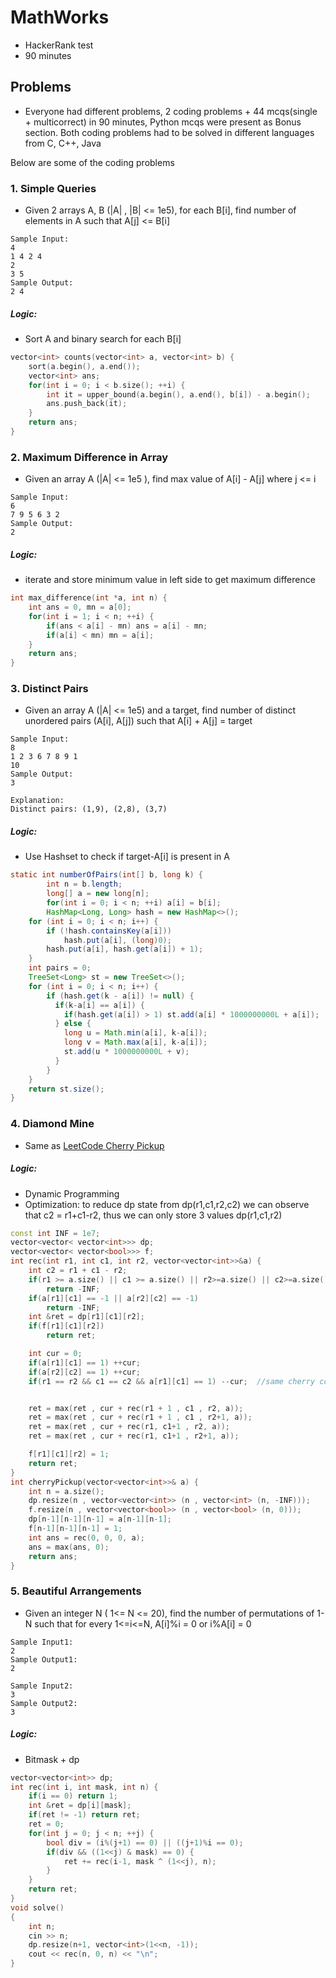 # MathWorks 

- HackerRank test 
- 90 minutes

## Problems 
- Everyone had different problems, 2 coding problems + 44 mcqs(single + multicorrect) in 90 minutes, Python mcqs were present as Bonus section. Both coding problems had to be solved in different languages from C, C++, Java

Below are some of the coding problems

### 1. Simple Queries
- Given 2 arrays A, B (|A| , |B| <= 1e5), for each B[i], find number of elements in A such that A[j] <= B[i]
```
Sample Input:
4
1 4 2 4
2 
3 5
Sample Output:
2 4
```
##### Logic: 
- Sort A and binary search for each B[i]
```cpp
vector<int> counts(vector<int> a, vector<int> b) {
	sort(a.begin(), a.end());
	vector<int> ans;
	for(int i = 0; i < b.size(); ++i) {
		int it = upper_bound(a.begin(), a.end(), b[i]) - a.begin();
		ans.push_back(it);
	}
	return ans;
}
```
### 2. Maximum Difference in Array 
- Given an array A (|A| <= 1e5 ), find max value of A[i] - A[j] where j <= i
```
Sample Input:
6
7 9 5 6 3 2 
Sample Output:
2
```
##### Logic: 
- iterate and store minimum value in left side to get maximum difference 
```c
int max_difference(int *a, int n) {
	int ans = 0, mn = a[0];
	for(int i = 1; i < n; ++i) {
		if(ans < a[i] - mn) ans = a[i] - mn;
		if(a[i] < mn) mn = a[i];
	}
	return ans;
}
```

### 3. Distinct Pairs
- Given an array A (|A| <= 1e5) and a target, find number of distinct unordered pairs (A[i], A[j]) such that A[i] + A[j] = target
```
Sample Input:
8
1 2 3 6 7 8 9 1 
10
Sample Output:
3

Explanation: 
Distinct pairs: (1,9), (2,8), (3,7)
```
##### Logic: 
- Use Hashset to check if target-A[i] is present in A
```java
static int numberOfPairs(int[] b, long k) {
		int n = b.length;
		long[] a = new long[n];
		for(int i = 0; i < n; ++i) a[i] = b[i];
		HashMap<Long, Long> hash = new HashMap<>();
    for (int i = 0; i < n; i++) {
        if (!hash.containsKey(a[i]))
            hash.put(a[i], (long)0);
        hash.put(a[i], hash.get(a[i]) + 1);
    }
    int pairs = 0;
    TreeSet<Long> st = new TreeSet<>();
    for (int i = 0; i < n; i++) {
        if (hash.get(k - a[i]) != null) {
          if(k-a[i] == a[i]) {
            if(hash.get(a[i]) > 1) st.add(a[i] * 1000000000L + a[i]);
          } else {
            long u = Math.min(a[i], k-a[i]);
            long v = Math.max(a[i], k-a[i]);
            st.add(u * 1000000000L + v);
          }
        }
    }
    return st.size();
}
```

### 4. Diamond Mine
- Same as [LeetCode Cherry Pickup](https://leetcode.com/problems/cherry-pickup/)
##### Logic:
- Dynamic Programming
- Optimization: to reduce dp state from dp(r1,c1,r2,c2) we can observe that c2 = r1+c1-r2, thus we can only store 3 values dp(r1,c1,r2)
```cpp
const int INF = 1e7;
vector<vector< vector<int>>> dp;
vector<vector< vector<bool>>> f;
int rec(int r1, int c1, int r2, vector<vector<int>>&a) {
    int c2 = r1 + c1 - r2;
    if(r1 >= a.size() || c1 >= a.size() || r2>=a.size() || c2>=a.size() )
        return -INF;
    if(a[r1][c1] == -1 || a[r2][c2] == -1)
        return -INF;
    int &ret = dp[r1][c1][r2];
    if(f[r1][c1][r2]) 
        return ret;

    int cur = 0;
    if(a[r1][c1] == 1) ++cur;
    if(a[r2][c2] == 1) ++cur;
    if(r1 == r2 && c1 == c2 && a[r1][c1] == 1) --cur;  //same cherry counted twice


    ret = max(ret , cur + rec(r1 + 1 , c1 , r2, a));
    ret = max(ret , cur + rec(r1 + 1 , c1 , r2+1, a));
    ret = max(ret , cur + rec(r1, c1+1 , r2, a));
    ret = max(ret , cur + rec(r1, c1+1 , r2+1, a));

    f[r1][c1][r2] = 1;
    return ret;
}
int cherryPickup(vector<vector<int>>& a) {
    int n = a.size();    
    dp.resize(n , vector<vector<int>> (n , vector<int> (n, -INF)));
    f.resize(n , vector<vector<bool>> (n , vector<bool> (n, 0)));
    dp[n-1][n-1][n-1] = a[n-1][n-1];
    f[n-1][n-1][n-1] = 1;
    int ans = rec(0, 0, 0, a);
    ans = max(ans, 0);
    return ans;
}
```

### 5. Beautiful Arrangements 
- Given an integer N ( 1<= N <= 20), find the number of permutations of 1-N such that for every 1<=i<=N, A[i]%i = 0 or i%A[i] = 0
```
Sample Input1:
2
Sample Output1:
2

Sample Input2:
3
Sample Output2:
3
```
##### Logic:
- Bitmask + dp
```cpp
vector<vector<int>> dp;
int rec(int i, int mask, int n) {
	if(i == 0) return 1;
	int &ret = dp[i][mask];
	if(ret != -1) return ret;
	ret = 0;
	for(int j = 0; j < n; ++j) {
		bool div = (i%(j+1) == 0) || ((j+1)%i == 0);
		if(div && ((1<<j) & mask) == 0) {
			ret += rec(i-1, mask ^ (1<<j), n);
		} 
	}
	return ret;
}
void solve()
{
	int n;
	cin >> n;
	dp.resize(n+1, vector<int>(1<<n, -1));
	cout << rec(n, 0, n) << "\n";
}
```

